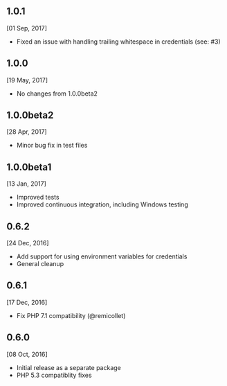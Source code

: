 1.0.1
---
[01 Sep, 2017]
* Fixed an issue with handling trailing whitespace in credentials (see: #3)

1.0.0
---
[19 May, 2017]
* No changes from 1.0.0beta2

1.0.0beta2
---
[28 Apr, 2017]
* Minor bug fix in test files

1.0.0beta1
---
[13 Jan, 2017]
* Improved tests
* Improved continuous integration, including Windows testing

0.6.2
---
[24 Dec, 2016]
* Add support for using environment variables for credentials 
* General cleanup

0.6.1
---
[17 Dec, 2016]
* Fix PHP 7.1 compatibility (@remicollet)

0.6.0
---
[08 Oct, 2016]
* Initial release as a separate package
* PHP 5.3 compatiblity fixes
